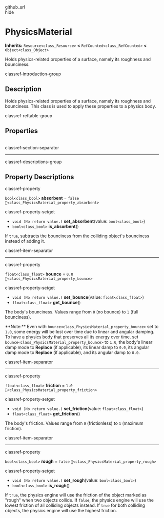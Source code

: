 github\_url  
hide

# PhysicsMaterial

**Inherits:** `Resource<class_Resource>` **&lt;**
`RefCounted<class_RefCounted>` **&lt;** `Object<class_Object>`

Holds physics-related properties of a surface, namely its roughness and
bounciness.

classref-introduction-group

## Description

Holds physics-related properties of a surface, namely its roughness and
bounciness. This class is used to apply these properties to a physics
body.

classref-reftable-group

## Properties

<table>
<tbody>
<tr>
</tr>
<tr>
</tr>
<tr>
</tr>
<tr>
</tr>
</tbody>
</table>

classref-section-separator

------------------------------------------------------------------------

classref-descriptions-group

## Property Descriptions

classref-property

`bool<class_bool>` **absorbent** = `false`
`🔗<class_PhysicsMaterial_property_absorbent>`

classref-property-setget

-   `void (No return value.)` **set\_absorbent**(value:
    `bool<class_bool>`)
-   `bool<class_bool>` **is\_absorbent**()

If `true`, subtracts the bounciness from the colliding object's
bounciness instead of adding it.

classref-item-separator

------------------------------------------------------------------------

classref-property

`float<class_float>` **bounce** = `0.0`
`🔗<class_PhysicsMaterial_property_bounce>`

classref-property-setget

-   `void (No return value.)` **set\_bounce**(value:
    `float<class_float>`)
-   `float<class_float>` **get\_bounce**()

The body's bounciness. Values range from `0` (no bounce) to `1` (full
bounciness).

\*\*Note:\*\* Even with `bounce<class_PhysicsMaterial_property_bounce>`
set to `1.0`, some energy will be lost over time due to linear and
angular damping. To have a physics body that preserves all its energy
over time, set `bounce<class_PhysicsMaterial_property_bounce>` to `1.0`,
the body's linear damp mode to **Replace** (if applicable), its linear
damp to `0.0`, its angular damp mode to **Replace** (if applicable), and
its angular damp to `0.0`.

classref-item-separator

------------------------------------------------------------------------

classref-property

`float<class_float>` **friction** = `1.0`
`🔗<class_PhysicsMaterial_property_friction>`

classref-property-setget

-   `void (No return value.)` **set\_friction**(value:
    `float<class_float>`)
-   `float<class_float>` **get\_friction**()

The body's friction. Values range from `0` (frictionless) to `1`
(maximum friction).

classref-item-separator

------------------------------------------------------------------------

classref-property

`bool<class_bool>` **rough** = `false`
`🔗<class_PhysicsMaterial_property_rough>`

classref-property-setget

-   `void (No return value.)` **set\_rough**(value: `bool<class_bool>`)
-   `bool<class_bool>` **is\_rough**()

If `true`, the physics engine will use the friction of the object marked
as "rough" when two objects collide. If `false`, the physics engine will
use the lowest friction of all colliding objects instead. If `true` for
both colliding objects, the physics engine will use the highest
friction.
